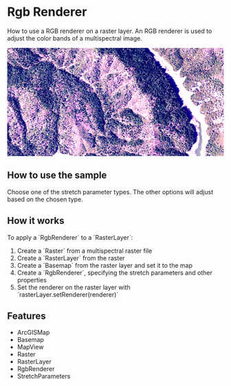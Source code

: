 <h1>Rgb Renderer</h1>

<p>How to use a RGB renderer on a raster layer. An RGB renderer is used to adjust the color bands of a multispectral 
image.</p>

<p><img src="RgbRenderer.png"/></p>

<h2>How to use the sample</h2>

<p>Choose one of the stretch parameter types. The other options will adjust based on the chosen type.</p>

<h2>How it works</h2>

<p>To apply a `RgbRenderer` to a `RasterLayer`:</p>
<ol>
  <li>Create a `Raster` from a multispectral raster file</li>
  <li>Create a `RasterLayer` from the raster</li>
  <li>Create a `Basemap` from the raster layer and set it to the map</li>
  <li>Create a `RgbRenderer`, specifying the stretch parameters and other properties</li>
  <li>Set the renderer on the raster layer with `rasterLayer.setRenderer(renderer)`</li>
</ol>

<h2>Features</h2>

<ul>
  <li>ArcGISMap</li>
  <li>Basemap</li>
  <li>MapView</li>
  <li>Raster</li>
  <li>RasterLayer</li>
  <li>RgbRenderer</li>
  <li>StretchParameters</li>
</ul>